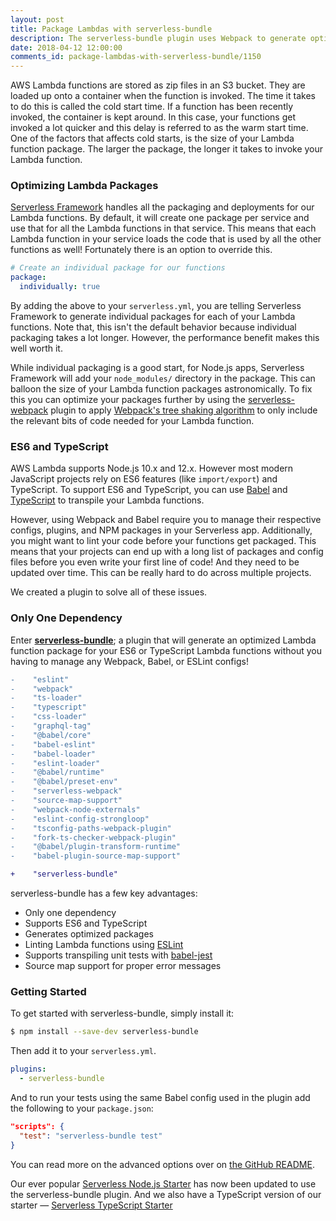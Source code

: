 ```yaml
---
layout: post
title: Package Lambdas with serverless-bundle
description: The serverless-bundle plugin uses Webpack to generate optimized packages for ES6 or TypeScript Lambda functions without having to maintain any Webpack configs or plugins.
date: 2018-04-12 12:00:00
comments_id: package-lambdas-with-serverless-bundle/1150
---
```


AWS Lambda functions are stored as zip files in an S3 bucket. They are loaded up onto a container when the function is invoked. The time it takes to do this is called the cold start time. If a function has been recently invoked, the container is kept around. In this case, your functions get invoked a lot quicker and this delay is referred to as the warm start time. One of the factors that affects cold starts, is the size of your Lambda function package. The larger the package, the longer it takes to invoke your Lambda function.

### Optimizing Lambda Packages

[Serverless Framework](https://github.com/serverless/serverless) handles all the packaging and deployments for our Lambda functions. By default, it will create one package per service and use that for all the Lambda functions in that service. This means that each Lambda function in your service loads the code that is used by all the other functions as well! Fortunately there is an option to override this.

``` yaml
# Create an individual package for our functions 
package:
  individually: true
```

By adding the above to your `serverless.yml`, you are telling Serverless Framework to generate individual packages for each of your Lambda functions. Note that, this isn't the default behavior because individual packaging takes a lot longer. However, the performance benefit makes this well worth it.

While individual packaging is a good start, for Node.js apps, Serverless Framework will add your `node_modules/` directory in the package. This can balloon the size of your Lambda function packages astronomically. To fix this you can optimize your packages further by using the [serverless-webpack](https://github.com/serverless-heaven/serverless-webpack) plugin to apply [Webpack's tree shaking algorithm](https://webpack.js.org/guides/tree-shaking/) to only include the relevant bits of code needed for your Lambda function.

### ES6 and TypeScript

AWS Lambda supports Node.js 10.x and 12.x. However most modern JavaScript projects rely on ES6 features (like `import/export`) and TypeScript. To support ES6 and TypeScript, you can use [Babel](https://babeljs.io) and [TypeScript](https://www.typescriptlang.org) to transpile your Lambda functions.

However, using Webpack and Babel require you to manage their respective configs, plugins, and NPM packages in your Serverless app. Additionally, you might want to lint your code before your functions get packaged. This means that your projects can end up with a long list of packages and config files before you even write your first line of code! And they need to be updated over time. This can be really hard to do across multiple projects.

We created a plugin to solve all of these issues.

### Only One Dependency

Enter [**serverless-bundle**](https://github.com/AnomalyInnovations/serverless-bundle); a plugin that will generate an optimized Lambda function package for your ES6 or TypeScript Lambda functions without you having to manage any Webpack, Babel, or ESLint configs!

``` diff
-    "eslint"
-    "webpack"
-    "ts-loader"
-    "typescript"
-    "css-loader"
-    "graphql-tag"
-    "@babel/core"
-    "babel-eslint"
-    "babel-loader"
-    "eslint-loader"
-    "@babel/runtime"
-    "@babel/preset-env"
-    "serverless-webpack"
-    "source-map-support"
-    "webpack-node-externals"
-    "eslint-config-strongloop"
-    "tsconfig-paths-webpack-plugin"
-    "fork-ts-checker-webpack-plugin"
-    "@babel/plugin-transform-runtime"
-    "babel-plugin-source-map-support"

+    "serverless-bundle"
```

serverless-bundle has a few key advantages:

- Only one dependency
- Supports ES6 and TypeScript
- Generates optimized packages
- Linting Lambda functions using [ESLint](https://eslint.org)
- Supports transpiling unit tests with [babel-jest](https://github.com/facebook/jest/tree/master/packages/babel-jest)
- Source map support for proper error messages

### Getting Started

To get started with serverless-bundle, simply install it:

``` bash
$ npm install --save-dev serverless-bundle
```

Then add it to your `serverless.yml`.

``` yaml
plugins:
  - serverless-bundle
```

And to run your tests using the same Babel config used in the plugin add the following to your `package.json`:

``` json
"scripts": {
  "test": "serverless-bundle test"
}
```

You can read more on the advanced options over on [the GitHub README](https://github.com/AnomalyInnovations/serverless-bundle/blob/master/README.md).

Our ever popular [Serverless Node.js Starter](https://github.com/AnomalyInnovations/serverless-nodejs-starter) has now been updated to use the serverless-bundle plugin. And we also have a TypeScript version of our starter — [Serverless TypeScript Starter](https://github.com/AnomalyInnovations/serverless-typescript-starter)
